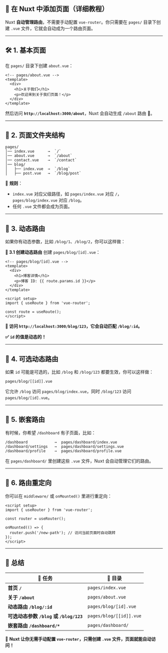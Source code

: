 ## **📌 在 Nuxt 中添加页面（详细教程）**

Nuxt **自动管理路由**，不需要手动配置 `vue-router`。你只需要在 `pages/` 目录下创建 `.vue` 文件，它就会自动成为一个路由页面。

---

## **🛠 1. 基本页面**

在 `pages/` 目录下创建 `about.vue`：

```vue
<!-- pages/about.vue -->
<template>
  <div>
    <h1>关于我们</h1>
    <p>欢迎来到关于我们页面！</p>
  </div>
</template>
```

然后访问 **`http://localhost:3000/about`**，Nuxt 会自动生成 `/about` 路由 🎉。

---

## **📂 2. 页面文件夹结构**

```
pages/
│── index.vue      →  `/`
│── about.vue      →  `/about`
│── contact.vue    →  `/contact`
│── blog/
│   ├── index.vue  →  `/blog`
│   ├── post.vue   →  `/blog/post`
```

📌 **规则**：

- `index.vue` 对应父级路径，如 `pages/index.vue` 对应 `/`，`pages/blog/index.vue` 对应 `/blog`。
- 任何 `.vue` 文件都会成为页面。

---

## **📌 3. 动态路由**

如果你有动态参数，比如 `/blog/1`、`/blog/2`，你可以这样做：

**📌 3.1 创建动态路由** 创建 `pages/blog/[id].vue`：

```vue
<!-- pages/blog/[id].vue -->
<template>
  <div>
    <h1>博客详情</h1>
    <p>博客 ID: {{ route.params.id }}</p>
  </div>
</template>

<script setup>
import { useRoute } from 'vue-router';

const route = useRoute();
</script>
```

**📌 访问 `http://localhost:3000/blog/123`，它会自动匹配 `/blog/:id`。**

**✅ `id` 的值是动态的！**

---

## **📌 4. 可选动态路由**

如果 `id` 可能是可选的，比如 `/blog` 和 `/blog/123` 都要生效，你可以这样做：

```plaintext
pages/blog/[[id]].vue
```

它允许 `/blog` 访问 `pages/blog/index.vue`，同时 `/blog/123` 访问 `pages/blog/[id].vue`。

---

## **📌 5. 嵌套路由**

有时候，你希望 `/dashboard` 有子页面，比如：

```
/dashboard            →  pages/dashboard/index.vue
/dashboard/settings   →  pages/dashboard/settings.vue
/dashboard/profile    →  pages/dashboard/profile.vue
```

在 `pages/dashboard/` 里创建这些 `.vue` 文件，Nuxt 会自动管理它们的路由。

---

## **📌 6. 路由重定向**

你可以在 `middleware/` 或 `onMounted()` 里进行重定向：

```vue
<script setup>
import { useRouter } from 'vue-router';

const router = useRouter();

onMounted(() => {
  router.push('/new-path'); // 访问当前页面时自动跳转
});
</script>
```

---

## **🎯 总结**

|📌 任务|📂 目录|
|---|---|
|**首页 `/`**|`pages/index.vue`|
|**关于 `/about`**|`pages/about.vue`|
|**动态路由 `/blog/:id`**|`pages/blog/[id].vue`|
|**可选动态参数 `/blog` 或 `/blog/123`**|`pages/blog/[[id]].vue`|
|**嵌套路由 `/dashboard/*`**|`pages/dashboard/`|

🚀 **Nuxt 让你无需手动配置 `vue-router`，只需创建 `.vue` 文件，页面就能自动访问！**  